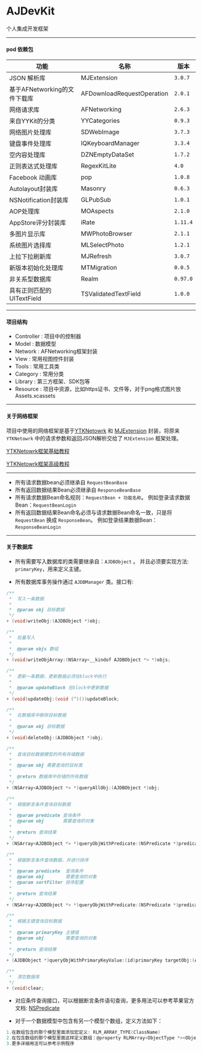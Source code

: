# AJDevKit
个人集成开发框架

---

#### pod 依赖包

功能 | 名称 | 版本
------------ | ------------- | ------------
JSON 解析库 					| MJExtension  		| `3.0.7`
基于AFNetworking的文件下载库 	| AFDownloadRequestOperation  | `2.0.1`
网络请求库 					| AFNetworking 		| `2.6.3`
来自YYKit的分类 				| YYCategories  	| `0.9.3`
网络图片处理库  				| SDWebImage 		| `3.7.3`
键盘事件处理库    			| IQKeyboardManager | `3.3.4`
空内容处理库    				| DZNEmptyDataSet   | `1.7.2`
正则表达式处理库    			| RegexKitLite      | `4.0`
Facebook 动画库    			| pop  				 | `1.0.8`
Autolayout封装库    			| Masonry 			 | `0.6.3`
NSNotification封装库   	    | GLPubSub 			 | `1.0.1`
AOP处理库   				    | MOAspects 		 | `2.1.0`
AppStore评分封装库    		| iRate 		     | `1.11.4`
多图片显示库    				| MWPhotoBrowser 	 | `2.1.1`
系统图片选择库   				| MLSelectPhoto     |  `1.2.1`
上拉下拉刷新库    			| MJRefresh  		 |  `3.0.7`
新版本初始化处理库   			| MTMigration       | `0.0.5`
非关系型数据库    			| Realm             | `0.97.0`
具有正则匹配的UITextField     | TSValidatedTextField | `1.0.0`



---

#### 项目结构

* Controller : 项目中的控制器
* Model : 数据模型
* Network : AFNetworking框架封装
* View : 常用视图控件封装
* Tools : 常用工具类
* Category : 常用分类
* Library : 第三方框架、SDK包等
* Resource : 项目中资源，比如https证书、文件等，对于png格式图片放 Assets.xcassets 


---

#### 关于网络框架

项目中使用的网络框架是基于[YTKNetowrk](https://github.com/yuantiku/YTKNetwork) 和 [MJExtension](https://github.com/CoderMJLee/MJExtension) 封装，将原来 `YTKNetowrk`  中的请求参数和返回JSON解析交给了  `MJExtension`  框架处理。

[YTKNetowrk框架基础教程](BasicGuide.md)

[YTKNetowrk框架高级教程](ProGuide.md)

---

* 所有请求数据bean必须继承自 `RequestBeanBase` 
* 所有返回数据结果Bean必须继承自 `ResponseBeanBase` 
* 所有请求数据Bean命名规则：`RequestBean + 功能名称`。 例如登录请求数据Bean：`RequestBeanLogin`
* 所有返回数据结果Bean命名必须与请求数据Bean命名一致，只是将 `RequestBean` 换成 `ResponseBean`。 例如登录结果数据Bean：`ResponseBeanLogin`


---


#### 关于数据库

* 所有需要写入数据库的类需要继承自：`AJDBObject` 。  并且必须要实现方法: `primaryKey`，用来定义主键。

* 所有数据库事务操作通过 `AJDBManager` 类。接口有:

```objective-c
/**
 *  写入一条数据
 *
 *  @param obj 目标数据
 */
+ (void)writeObj:(AJDBObject *)obj;

/**
 *  批量写入
 *
 *  @param objs 数组
 */
+ (void)writeObjArray:(NSArray<__kindof AJDBObject *> *)objs;

/**
 *  更新一条数据，更新数据必须在block中执行
 *
 *  @param updateBlock 在block中更新数据
 */
+ (void)updateObj:(void (^)())updateBlock;

/**
 *  在数据库中删除目标数据
 *
 *  @param obj 目标数据
 */
+ (void)deleteObj:(AJDBObject *)obj;

/**
 *  查询目标数据模型的所有存储数据
 *
 *  @param obj 需要查询的目标类
 *
 *  @return 数据库中存储的所有数据
 */
+ (NSArray<AJDBObject *> *)queryAllObj:(AJDBObject *)obj;

/**
 *  根据断言条件查询目标数据
 *
 *  @param predicate 查询条件
 *  @param obj       需要查询的对象
 *
 *  @return 查询结果
 */
+ (NSArray<AJDBObject *> *)queryObjWithPredicate:(NSPredicate *)predicate targetObj:(AJDBObject *)obj;

/**
 *  根据断言条件查询数据，并进行排序
 *
 *  @param predicate  查询条件
 *  @param obj        需要查询的对象
 *  @param sortFilter 排序配置
 *
 *  @return 查询结果
 */
+ (NSArray<AJDBObject *> *)queryObjWithPredicate:(NSPredicate *)predicate targetObj:(AJDBObject *)obj sortFilter:(AJSortFilter *)sortFilter;

/**
 *  根据主键查询目标数据
 *
 *  @param primaryKey 主键值
 *  @param obj        需要查询的对象
 *
 *  @return 查询结果
 */
+ (AJDBObject *)queryObjWithPrimaryKeyValue:(id)primaryKey targetObj:(AJDBObject *)obj;

/**
 *  清空数据库
 */
+ (void)clear;
```

* 对应条件查询接口，可以根据断言条件语句查询，更多用法可以参考苹果官方文档: [NSPredicate](https://developer.apple.com/library/ios/documentation/Cocoa/Conceptual/Predicates/AdditionalChapters/Introduction.html)

* 对于一个数据模型中包含有另一个模型个数组，定义方法如下：

```objective-c
1.在数组包含的那个模型里面添加宏定义: RLM_ARRAY_TYPE(ClassName)
2.在包含数组的那个模型里面这样定义数组：@property RLMArray<ObjectType *><ObjectType> *arrayOfObjectTypes 
3.更多详细用法可以参考示例程序
```









